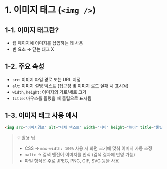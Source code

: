# 1. 이미지 태그 (`<img />`)

## 1-1. 이미지 태그란?

-   웹 페이지에 이미지를 삽입하는 데 사용
-   빈 요소 → 닫는 태그 X

## 1-2. 주요 속성

-   `src`: 이미지 파일 경로 또는 URL 지정
-   `alt`: 이미지 설명 텍스트 (접근성 및 이미지 로드 실패 시 표시됨)
-   `width`, `height`: 이미지의 가로/세로 크기
-   `title`: 마우스를 올렸을 때 툴팁으로 표시됨

## 1-3. 이미지 태그 사용 예시

```html
<img src="이미지경로" alt="대체 텍스트" width="너비" height="높이" title="툴팁" />
```

> 💡 활용 팁
>
> -   CSS → `max-width: 100%` 사용 시 화면 크기에 맞춰 이미지 자동 조정
> -   `<alt>` → 검색 엔진이 이미지를 인식 (검색 결과에 반영 가능)
> -   파일 형식은 주로 JPEG, PNG, GIF, SVG 등을 사용

